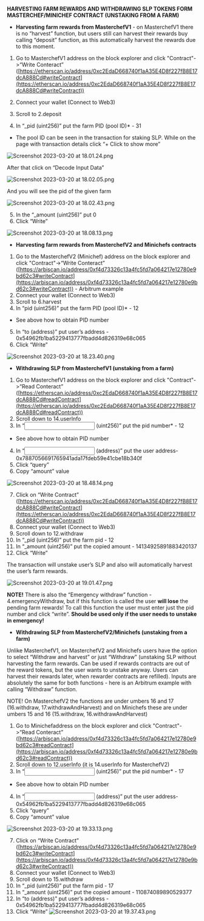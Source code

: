 ****************************************HARVESTING FARM REWARDS AND WITHDRAWING SLP TOKENS FORM MASTERCHEF/MINICHEF CONTRACT (UNSTAKING FROM A FARM)****************************************

- ****************************************************************Harvesting farm rewards from MasterchefV1****************************************************************  - on MasterchefV1 there is no “harvest” function, but users still can harvest their rewards buy calling “deposit” function, as this automatically harvest the rewards due to this moment.
1. Go to MasterchefV1 address on the block explorer and click "Contract"->“Write Conteract” ([https://etherscan.io/address/0xc2EdaD668740f1aA35E4D8f227fB8E17dcA888Cd#writeContract](https://etherscan.io/address/0xc2EdaD668740f1aA35E4D8f227fB8E17dcA888Cd#writeContract))
2. Connect your wallet (Connect to Web3)
    
    
3. Scroll to 2.deposit
4. In “_pid (uint256)” put the farm PID (pool ID)* - 31 

* The pool ID can be seen in the transaction for staking SLP. While on the page with transaction details click “+ Click to show more”

![Screenshot 2023-03-20 at 18.01.24.png](https://github.com/CarpeCryptum/pics/blob/main/Screenshot%202023-03-20%20at%2018.01.24.png)

After that click on “Decode Input Data”

![Screenshot 2023-03-20 at 18.02.05.png](https://github.com/CarpeCryptum/pics/blob/main/Screenshot%202023-03-20%20at%2018.02.05.png)

And you will see the pid of the given farm

![Screenshot 2023-03-20 at 18.02.43.png](https://github.com/CarpeCryptum/pics/blob/main/Screenshot%202023-03-20%20at%2018.02.43.png)

5. In the “_amount (uint256)” put 0
6. Click “Write”

![Screenshot 2023-03-20 at 18.08.13.png](https://github.com/CarpeCryptum/pics/blob/main/Screenshot%202023-03-20%20at%2018.08.13.png)

- **********************************************************************************************************************************Harvesting farm rewards from MasterchefV2 and Minichefs contracts**********************************************************************************************************************************
1. Go to the MasterchefV2 (Minichef) address on the block explorer and click "Contract"->“Write Conteract” ([https://arbiscan.io/address/0xf4d73326c13a4fc5fd7a064217e12780e9bd62c3#writeContract](https://arbiscan.io/address/0xf4d73326c13a4fc5fd7a064217e12780e9bd62c3#writeContract)) - Arbitrum example
2. Connect your wallet (Connect to Web3)
3. Scroll to 6.harvest
4. In “pid (uint256)” put the farm PID (pool ID)* - 12

* See above how to obtain PID number

5. In “to (address)” put user’s address - 0x54962fb1ba5229413777fbadd4d826319e68c065
6. Click “Write”

![Screenshot 2023-03-20 at 18.23.40.png](https://github.com/CarpeCryptum/pics/blob/main/Screenshot%202023-03-20%20at%2018.23.40.png)

- **Withdrawing SLP from MasterchefV1 (unstaking from a farm)**
1. Go to MasterchefV1 address on the block explorer and click "Contract"->“Read Conteract” ([https://etherscan.io/address/0xc2EdaD668740f1aA35E4D8f227fB8E17dcA888Cd#readContract](https://etherscan.io/address/0xc2EdaD668740f1aA35E4D8f227fB8E17dcA888Cd#readContract))
2. Scroll down to 14.userInfo
3. In “<input> (uint256)” put the pid number* - 12

* See above how to obtain PID number

4. In “<input> (address)” put the user address- 0x7887056691765941ada17fdeb59e41cbe18b340f
5. Click “query”
6. Copy “amount” value

![Screenshot 2023-03-20 at 18.48.14.png](https://github.com/CarpeCryptum/pics/blob/main/Screenshot%202023-03-20%20at%2018.48.14.png)

7. Click on “Write Contract” ([https://etherscan.io/address/0xc2EdaD668740f1aA35E4D8f227fB8E17dcA888Cd#writeContract](https://etherscan.io/address/0xc2EdaD668740f1aA35E4D8f227fB8E17dcA888Cd#writeContract))
8. Connect your wallet (Connect to Web3)
9. Scroll down to 12.withdraw
10. In “_pid (uint256)” put the farm pid - 12
11. In “_amount (uint256)” put the copied amount - 14134925891883420137
12. Click “Write”

The transaction will unstake user’s SLP and also will automatically harvest the user’s farm rewards.

![Screenshot 2023-03-20 at 19.01.47.png](https://github.com/CarpeCryptum/pics/blob/main/Screenshot%202023-03-20%20at%2019.01.47.png)

**********NOTE!********** There is also the “Emergency withdraw” function - 4.emergencyWithdraw, but if this function is called the user ******************will lose****************** the pending farm rewards! To call this function the user must enter just the pid number and click “write”. ****************************************************************************************************************************Should be used only if the user needs to unstake in emergency!****************************************************************************************************************************

- **Withdrawing SLP from MasterchefV2/Minichefs (unstaking from a farm)**

Unlike MasterchefV1, on MasterchefV2 and Minichefs users have the option to select “Withdraw and harvest” or just “Withdraw” (unstaking SLP without harvesting the farm rewards. Can be used if rewards contracts are out of the reward tokens, but the user wants to unstake anyway. Users can harvest their rewards later, when rewarder contracts are refilled). Inputs are absolutely the same for both functions - here is an Arbitrum example with calling “Withdraw” function.

NOTE! On MasterchefV2 the functions are under umbers 16 and 17 (16.withdraw, 17.withdrawAndHarvest) and on Minichefs these are under umbers 15 and 16 (15.withdraw, 16.withdrawAndHarvest)

1. Go to Minichefaddress on the block explorer and click "Contract"->“Read Conteract” ([https://arbiscan.io/address/0xf4d73326c13a4fc5fd7a064217e12780e9bd62c3#readContract](https://arbiscan.io/address/0xf4d73326c13a4fc5fd7a064217e12780e9bd62c3#readContract))
2. Scroll down to 12.userInfo (it is 14.userInfo for MasterchefV2)
3. In “<input> (uint256)” put the pid number* - 17

* See above how to obtain PID number

4. In “<input> (address)” put the user address- 0x54962fb1ba5229413777fbadd4d826319e68c065
5. Click “query”
6. Copy “amount” value

![Screenshot 2023-03-20 at 19.33.13.png](https://github.com/CarpeCryptum/pics/blob/main/Screenshot%202023-03-20%20at%2019.33.13.png)

7. Click on “Write Contract” ([https://arbiscan.io/address/0xf4d73326c13a4fc5fd7a064217e12780e9bd62c3#writeContract](https://arbiscan.io/address/0xf4d73326c13a4fc5fd7a064217e12780e9bd62c3#writeContract))
8. Connect your wallet (Connect to Web3)
9. Scroll down to 15.withdraw
10. In “_pid (uint256)” put the farm pid - 17
11. In “_amount (uint256)” put the copied amount - 110874089890529377
12. In “to (address)” put user’s address - 0x54962fb1ba5229413777fbadd4d826319e68c065
13. Click “Write”
![Screenshot 2023-03-20 at 19.37.43.png](https://github.com/CarpeCryptum/pics/blob/main/Screenshot%202023-03-20%20at%2019.37.34.png)

